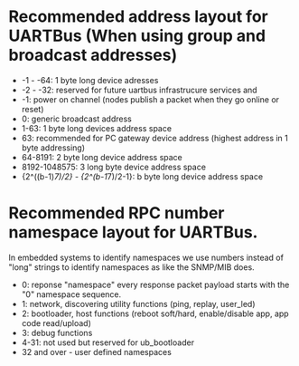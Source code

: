 # Recommended address layout for UARTBus (When using group and broadcast addresses)

- -1 - -64: 1 byte long device adresses
- -2 - -32: reserved for future uartbus infrastrucure services and   
- -1: power on channel (nodes publish a packet when they go online or reset)
- 0: generic broadcast address
- 1-63: 1 byte long devices address space
- 63: recommended for PC gateway device address (highest address in 1 byte addressing)
- 64-8191: 2 byte long device address space
- 8192-1048575: 3 long byte device address space
- {2^((b-1)*7)/2} - {2^(b-1*7)/2-1}: b byte long device address space



# Recommended RPC number namespace layout for UARTBus.

In embedded systems to identify namespaces we use numbers instead of "long"
strings to identify namespaces as like the SNMP/MIB does.


- 0:  reponse "namespace" every response packet payload starts with the "0" namespace sequence.  
- 1: network, discovering utility functions (ping, replay, user_led)  
- 2: bootloader, host functions (reboot soft/hard, enable/disable app, app code read/upload)  
- 3: debug functions  
- 4-31: not used but reserved for ub_bootloader
- 32 and over - user defined namespaces
